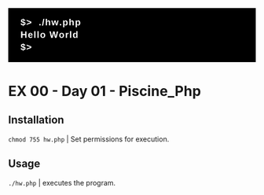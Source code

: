 <img src="../../resources/images/hw.png" width="1200">

# EX 00 - Day 01 - Piscine_Php

## Installation
`chmod 755 hw.php` | Set permissions for execution.

## Usage
`./hw.php` | executes the program.

